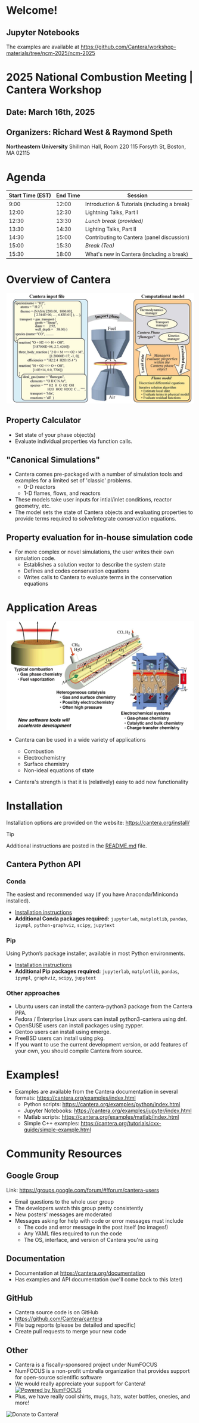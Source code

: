 # Welcome!

## Jupyter Notebooks

The examples are available at https://github.com/Cantera/workshop-materials/tree/ncm-2025/ncm-2025

# 2025 National Combustion Meeting | Cantera Workshop
## Date: March 16th, 2025
## Organizers: Richard West & Raymond Speth

**Northeastern University**
Shillman Hall, Room 220
115 Forsyth St, Boston, MA 02115

# Agenda

| Start Time (EST) | End Time | Session                        |
|------------------|----------|--------------------------------|
| 9:00  | 12:00 | Introduction & Tutorials (including a break) |
| 12:00 | 12:30 | Lightning Talks, Part I                      |
| 12:30 | 13:30 | *Lunch break (provided)*                     |
| 13:30 | 14:30 | Lighting Talks, Part II                      |
| 14:30 | 15:00 | Contributing to Cantera (panel discussion)   |
| 15:00 | 15:30 | *Break (Tea)*                                |
| 15:30 | 18:00 | What's new in Cantera (including a break)    |

# Overview of Cantera

![CanteraOverview.png](images/CanteraOverview.png)

## Property Calculator

* Set state of your phase object(s)
* Evaluate individual properties via function calls.

## "Canonical Simulations"

* Cantera comes pre-packaged with a number of simulation tools and examples for a limited set of 'classic' problems.
  * 0-D reactors
  * 1-D flames, flows, and reactors
* These models take user inputs for intial/inlet conditions, reactor geometry, etc.
* The model sets the state of Cantera objects and evaluating properties to provide terms required to solve/integrate conservation equations.

## Property evaluation for in-house simulation code

* For more complex or novel simulations, the user writes their own simulation code.
  * Establishes a solution vector to describe the system state
  * Defines and codes conservation equations
  * Writes calls to Cantera to evaluate terms in the conservation equations

# Application Areas

![Apps.png](images/Apps.png)

* Cantera can be used in a wide variety of applications
  * Combustion
  * Electrochemistry
  * Surface chemistry
  * Non-ideal equations of state

* Cantera's strength is that it is (relatively) easy to add new functionality

# Installation

Installation options are provided on the website: https://cantera.org/install/

> [!TIP]
> Additional instructions are posted in the [README.md](README.md) file.

## Cantera Python API

### Conda

The easiest and recommended way (if you have Anaconda/Miniconda installed).

- [Installation instructions](https://cantera.org/stable/install/conda.html#installing-with-conda)
- **Additional Conda packages required:**
  `jupyterlab`, `matplotlib`, `pandas`, `ipympl`, `python-graphviz`, `scipy`, `jupytext`

### Pip

Using Python’s package installer, available in most Python environments.

- [Installation instructions](https://cantera.org/stable/install/pip.html#installing-with-pip)
- **Additional Pip packages required:**
  `jupyterlab`, `matplotlib`, `pandas`, `ipympl`, `graphviz`, `scipy`, `jupytext`

### Other approaches

- Ubuntu users can install the cantera-python3 package from the Cantera PPA.
- Fedora / Enterprise Linux users can install python3-cantera using dnf.
- OpenSUSE users can install packages using zypper.
- Gentoo users can install using emerge.
- FreeBSD users can install using pkg.
- If you want to use the current development version, or add features of your own, you should compile Cantera from source.

# Examples!

* Examples are available from the Cantera documentation in several formats: https://cantera.org/examples/index.html
  * Python scripts: https://cantera.org/examples/python/index.html
  * Jupyter Notebooks: https://cantera.org/examples/jupyter/index.html
  * Matlab scripts: https://cantera.org/examples/matlab/index.html
  * Simple C++ examples: https://cantera.org/tutorials/cxx-guide/simple-example.html

# Community Resources

## Google Group

Link: https://groups.google.com/forum/#!forum/cantera-users
  * Email questions to the whole user group
  * The developers watch this group pretty consistently
  * New posters' messages are moderated
  * Messages asking for help with code or error messages must include
    * The code and error message in the post itself (no images!)
    * Any YAML files required to run the code
    * The OS, interface, and version of Cantera you're using

## Documentation

* Documentation at https://cantera.org/documentation
* Has examples and API documentation (we'll come back to this later)

## GitHub

* Cantera source code is on GitHub
* https://github.com/Cantera/cantera
* File bug reports (please be detailed and specific)
* Create pull requests to merge your new code

## Other

* Cantera is a fiscally-sponsored project under NumFOCUS
* NumFOCUS is a non-profit umbrella organization that provides support for open-source scientific software
* We would really appreciate your support for Cantera!
[![Powered by NumFOCUS](https://img.shields.io/badge/powered%20by-NumFOCUS-orange.svg?style=flat&colorA=E1523D&colorB=007D8A)](https://numfocus.salsalabs.org/donate-to-cantera/index.html)
* Plus, we have really cool shirts, mugs, hats, water bottles, onesies, and more!
<img src='https://chart.googleapis.com/chart?cht=qr&chl=https%3A%2F%2Fshop.spreadshirt.com%2Fnumfocus%2Fcantera%2Bofficial%2Blogo%3Fq%3DI1019678777&chs=300x300&choe=UTF-8&chld=L|2' alt='Donate to Cantera!'>

